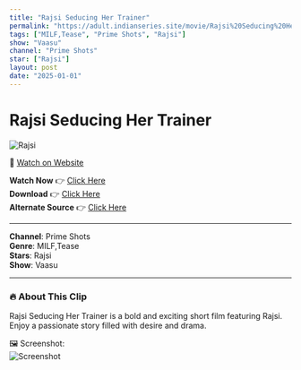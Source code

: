 ```yaml
---
title: "Rajsi Seducing Her Trainer"
permalink: "https://adult.indianseries.site/movie/Rajsi%20Seducing%20Her%20Trainer"
tags: ["MILF,Tease", "Prime Shots", "Rajsi"]
show: "Vaasu"
channel: "Prime Shots"
star: ["Rajsi"]
layout: post
date: "2025-01-01"
---
```


# Rajsi Seducing Her Trainer

![Rajsi](https://shorts.desisins.com/wp-content/uploads/2024/06/Rajsi-Seducing-Trainer-Vaasu-PrimePlay-DesiSins.com_.jpg)

🔗 [Watch on Website](https://adult.indianseries.site/movie/Rajsi%20Seducing%20Her%20Trainer)

**Watch Now** 👉 [Click Here](https://adult.indianseries.site/movie/Rajsi%20Seducing%20Her%20Trainer)  
**Download** 👉 [Click Here](https://adult.indianseries.site/movie/Rajsi%20Seducing%20Her%20Trainer)  
**Alternate Source** 👉 [Click Here](https://adult.indianseries.site/movie/Rajsi%20Seducing%20Her%20Trainer)

---

**Channel**: Prime Shots  
**Genre**: MILF,Tease  
**Stars**: Rajsi  
**Show**: Vaasu

---

### 🔥 About This Clip

Rajsi Seducing Her Trainer is a bold and exciting short film featuring Rajsi. Enjoy a passionate story filled with desire and drama.
 
🖼️ Screenshot:  
![Screenshot](https://shorts.desisins.com/wp-content/uploads/2024/06/Rajsi-Seducing-Trainer-Vaasu-PrimePlay-DesiSins.com_.jpg)
